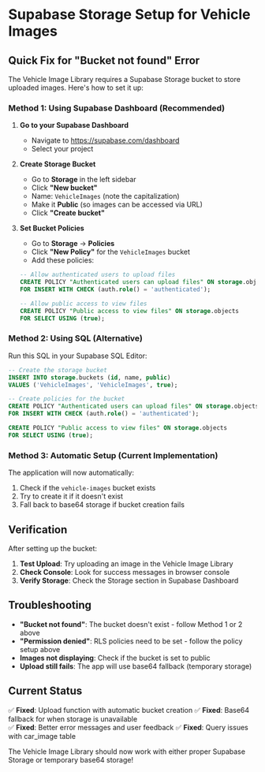 # Supabase Storage Setup for Vehicle Images

## Quick Fix for "Bucket not found" Error

The Vehicle Image Library requires a Supabase Storage bucket to store uploaded images. Here's how to set it up:

### Method 1: Using Supabase Dashboard (Recommended)

1. **Go to your Supabase Dashboard**
   - Navigate to https://supabase.com/dashboard
   - Select your project

2. **Create Storage Bucket**
   - Go to **Storage** in the left sidebar
   - Click **"New bucket"**
   - Name: `VehicleImages` (note the capitalization)
   - Make it **Public** (so images can be accessed via URL)
   - Click **"Create bucket"**

3. **Set Bucket Policies**
   - Go to **Storage** → **Policies**
   - Click **"New Policy"** for the `VehicleImages` bucket
   - Add these policies:

   ```sql
   -- Allow authenticated users to upload files
   CREATE POLICY "Authenticated users can upload files" ON storage.objects
   FOR INSERT WITH CHECK (auth.role() = 'authenticated');

   -- Allow public access to view files
   CREATE POLICY "Public access to view files" ON storage.objects
   FOR SELECT USING (true);
   ```

### Method 2: Using SQL (Alternative)

Run this SQL in your Supabase SQL Editor:

```sql
-- Create the storage bucket
INSERT INTO storage.buckets (id, name, public)
VALUES ('VehicleImages', 'VehicleImages', true);

-- Create policies for the bucket
CREATE POLICY "Authenticated users can upload files" ON storage.objects
FOR INSERT WITH CHECK (auth.role() = 'authenticated');

CREATE POLICY "Public access to view files" ON storage.objects
FOR SELECT USING (true);
```

### Method 3: Automatic Setup (Current Implementation)

The application will now automatically:
1. Check if the `vehicle-images` bucket exists
2. Try to create it if it doesn't exist
3. Fall back to base64 storage if bucket creation fails

## Verification

After setting up the bucket:

1. **Test Upload**: Try uploading an image in the Vehicle Image Library
2. **Check Console**: Look for success messages in browser console
3. **Verify Storage**: Check the Storage section in Supabase Dashboard

## Troubleshooting

- **"Bucket not found"**: The bucket doesn't exist - follow Method 1 or 2 above
- **"Permission denied"**: RLS policies need to be set - follow the policy setup above
- **Images not displaying**: Check if the bucket is set to public
- **Upload still fails**: The app will use base64 fallback (temporary storage)

## Current Status

✅ **Fixed**: Upload function with automatic bucket creation
✅ **Fixed**: Base64 fallback for when storage is unavailable  
✅ **Fixed**: Better error messages and user feedback
✅ **Fixed**: Query issues with car_image table

The Vehicle Image Library should now work with either proper Supabase Storage or temporary base64 storage!
